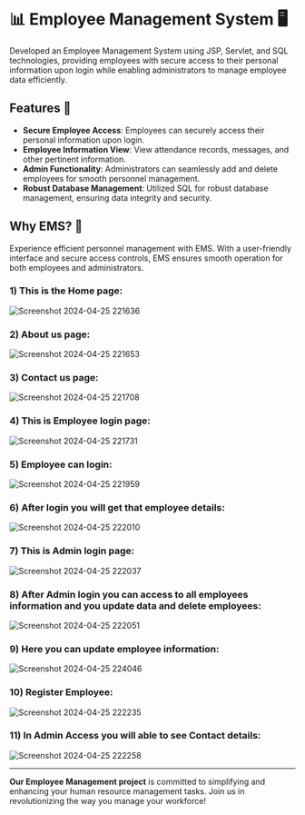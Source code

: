 # 📊 Employee Management System 🖥️

Developed an Employee Management System using JSP, Servlet, and SQL technologies, providing employees with secure access to their personal information upon login while enabling administrators to manage employee data efficiently. 

## Features 🚀
- **Secure Employee Access**: Employees can securely access their personal information upon login.
- **Employee Information View**: View attendance records, messages, and other pertinent information.
- **Admin Functionality**: Administrators can seamlessly add and delete employees for smooth personnel management.
- **Robust Database Management**: Utilized SQL for robust database management, ensuring data integrity and security.

## Why EMS? 💼
Experience efficient personnel management with EMS. With a user-friendly interface and secure access controls, EMS ensures smooth operation for both employees and administrators.


### 1) This is the Home page:
![Screenshot 2024-04-25 221636](https://github.com/Aryesh404/Employee-Management-System/assets/142689032/8152f088-0ae2-4fdc-8894-265e73ed08c8)

### 2) About us page:
![Screenshot 2024-04-25 221653](https://github.com/Aryesh404/Employee-Management-System/assets/142689032/b7a8c752-da9f-44a3-878f-ff125fb453f6)


### 3) Contact us page:
![Screenshot 2024-04-25 221708](https://github.com/Aryesh404/Employee-Management-System/assets/142689032/8e387650-c903-49fd-a9f1-8eb941f14869)


### 4) This is Employee login page:
![Screenshot 2024-04-25 221731](https://github.com/Aryesh404/Employee-Management-System/assets/142689032/2d0c26d1-af84-4e24-849f-6ed8f9ca0303)


### 5) Employee can login:
![Screenshot 2024-04-25 221959](https://github.com/Aryesh404/Employee-Management-System/assets/142689032/29bed4af-59c3-4ebb-aedd-00e8beac2cf7)


### 6) After login you will get that employee details:
![Screenshot 2024-04-25 222010](https://github.com/Aryesh404/Employee-Management-System/assets/142689032/15e88a5e-32eb-425b-aca5-afc7748be6df)

### 7) This is Admin login page:
![Screenshot 2024-04-25 222037](https://github.com/Aryesh404/Employee-Management-System/assets/142689032/88c02784-f809-4d44-9367-0a537a98161c)


### 8) After Admin login you can access to all employees information and you update data and delete employees:
![Screenshot 2024-04-25 222051](https://github.com/Aryesh404/Employee-Management-System/assets/142689032/66b9a62c-16b7-4d37-82e0-dbbd4dac496b)

### 9) Here you can update employee information:
![Screenshot 2024-04-25 224046](https://github.com/Aryesh404/Employee-Management-System/assets/142689032/b99c552d-616f-40b8-9673-7232e7e03a2e)

### 10) Register Employee:
![Screenshot 2024-04-25 222235](https://github.com/Aryesh404/Employee-Management-System/assets/142689032/71a4d040-574e-42bc-8fc5-4737bc53b014)

### 11) In Admin Access you will able to see Contact details:
![Screenshot 2024-04-25 222258](https://github.com/Aryesh404/Employee-Management-System/assets/142689032/501c15f7-110e-4460-be52-43d90fcf9f8e)

---

**Our Employee Management project** is committed to simplifying and enhancing your human resource management tasks. Join us in revolutionizing the way you manage your workforce!
